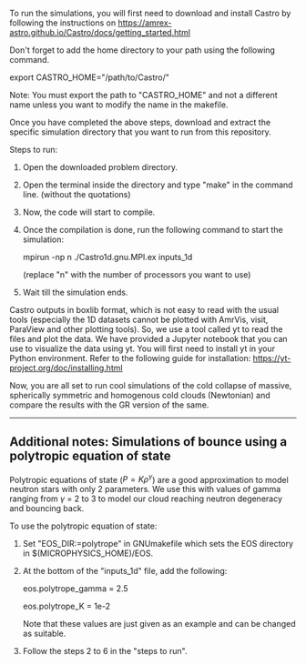 To run the simulations, you will first need to download and install Castro by following the instructions on https://amrex-astro.github.io/Castro/docs/getting_started.html

Don't forget to add the home directory to your path using the following command.

export CASTRO_HOME="/path/to/Castro/"

Note: You must export the path to "CASTRO_HOME" and not a different name unless you want to modify the name in the makefile.

Once you have completed the above steps, download and extract the specific simulation directory that you want to run from this repository.

Steps to run:
1. Open the downloaded problem directory.
2. Open the terminal inside the directory and type "make" in the command line. (without the quotations)
3. Now, the code will start to compile.
4. Once the compilation is done, run the following command to start the simulation:
   
   mpirun -np n ./Castro1d.gnu.MPI.ex inputs_1d
   
   (replace "n" with the number of processors you want to use)
   
6. Wait till the simulation ends.

Castro outputs in boxlib format, which is not easy to read with the usual tools (especially the 1D datasets cannot be plotted with AmrVis, visit, ParaView
and other plotting tools). 
So, we use a tool called yt to read the files and plot the data. We have provided a Jupyter notebook that you can use to visualize the data using yt. 
You will first need to install yt in your Python environment. Refer to the following guide for installation:
https://yt-project.org/doc/installing.html

Now, you are all set to run cool simulations of the cold collapse of massive, spherically symmetric and homogenous cold clouds (Newtonian) and compare the results with the GR version of the same.


---------------------------------------------------------------------------------------------------------------------------------------------------------------------------
Additional notes: Simulations of bounce using a polytropic equation of state
---------------------------------------------------------------------------------------------------------------------------------------------------------------------------

Polytropic equations of state ($P = K \rho^\gamma$) are a good approximation to model neutron stars with only 2 parameters. We use this with values of gamma ranging from $\gamma$ = 2 to 3 to model our cloud reaching neutron degeneracy and bouncing back.

To use the polytropic equation of state:
1. Set "EOS_DIR:=polytrope" in GNUmakefile which sets the EOS directory in $(MICROPHYSICS_HOME)/EOS.
2. At the bottom of the "inputs_1d" file, add the following:

   eos.polytrope_gamma = 2.5
   
   eos.polytrope_K = 1e-2

   Note that these values are just given as an example and can be changed as suitable.
4. Follow the steps 2 to 6 in the "steps to run".
